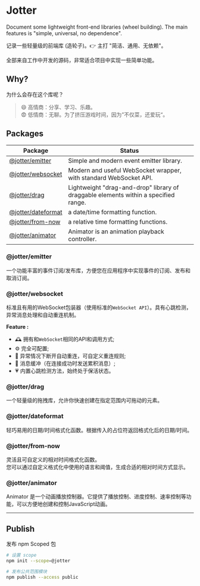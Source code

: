 # Jotter
Document some lightweight front-end libraries (wheel building). The main features is "simple, universal, no dependence".

记录一些轻量级的前端库 (造轮子)。👉 主打 "简洁、通用、无依赖"。

全部来自工作中开发的源码，非常适合项目中实现一些简单功能。



## Why?
为什么会存在这个库呢？
> 😄 高情商：分享、学习、乐趣。  
> 😨 低情商：无聊。为了挤压游戏时间，因为”不仅菜，还爱玩“。



## Packages

| Package                                                      | Status                                                       |
| ------------------------------------------------------------ | ------------------------------------------------------------ |
| [@jotter/emitter](https://github.com/Meqn/jotter/tree/main/libs/emitter) | Simple and modern event emitter library. |
| [@jotter/websocket](https://github.com/Meqn/jotter/tree/main/libs/websocket) | Modern and useful WebSocket wrapper, with standard WebSocket API. |
| [@jotter/drag](https://github.com/Meqn/jotter/tree/main/libs/drag) | Lightweight "drag-and-drop" library of draggable elements within a specified range. |
| [@jotter/dateformat](https://github.com/Meqn/jotter/tree/main/libs/dateFormat) | a date/time formatting function. |
| [@jotter/from-now](https://github.com/Meqn/jotter/tree/main/libs/fromNow) | a relative time formatting functions. |
| [@jotter/animator](https://github.com/Meqn/jotter/tree/main/libs/animator) | Animator is an animation playback controller. |



### @jotter/emitter
一个功能丰富的事件订阅/发布库，方便您在应用程序中实现事件的订阅、发布和取消订阅。


### @jotter/websocket
标准且有用的WebSocket包装器（使用标准的`WebSocket API`）。具有心跳检测，异常消息处理和自动重连机制。

**Feature :**
* 🕰 拥有和`WebSocket`相同的API和调用方式;
* ⚙️ 完全可配置;
* 🧬 异常情况下断开自动重连，可自定义重连规则;
* 📮 消息缓冲（在连接成功时发送累积消息）;
* 💗 内置心跳检测方法，始终处于保活状态。


### @jotter/drag
一个轻量级的拖拽库，允许你快速创建在指定范围内可拖动的元素。


### @jotter/dateformat
轻巧易用的日期/时间格式化函数。根据传入的占位符返回格式化后的日期/时间。


### @jotter/from-now
灵活且可自定义的相对时间格式化函数。  
您可以通过自定义格式化中使用的语言和阈值，生成合适的相对时间方式显示。


### @jotter/animator
Animator 是一个动画播放控制器。它提供了播放控制、进度控制、速率控制等功能，可以方便地创建和控制JavaScript动画。



---



## Publish

发布 npm Scoped 包

```bash
# 设置 scope
npm init --scope=@jotter

# 发布公共范围模块
npm publish --access public
```
